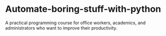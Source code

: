# Automate-boring-stuff-with-python
A practical programming course for office workers, academics, and administrators who want to improve their productivity.
